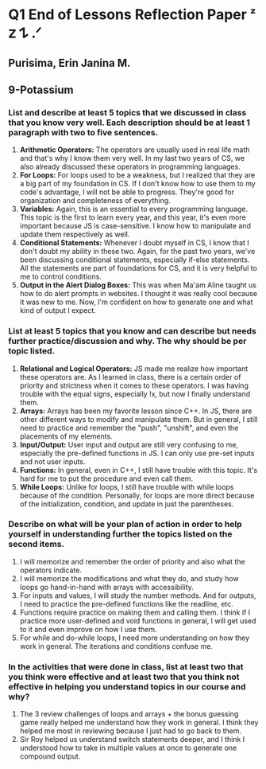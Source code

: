 # Q1 End of Lessons Reflection Paper ᶻ 𝗓 𐰁 .ᐟ
## Purisima, Erin Janina M.
## 9-Potassium

### List and describe at least 5 topics that we discussed in class that you know very well. Each description should be at least 1 paragraph with two to five sentences.
1. **Arithmetic Operators:** The operators are usually used in real life math and that's why I know them very well. In my last two years of CS, we also already discussed these operators in programming languages.
2. **For Loops:** For loops used to be a weakness, but I realized that they are a big part of my foundation in CS. If I don't know how to use them to my code's advantage, I will not be able to progress. They're good for organization and completeness of everything.
3. **Variables:** Again, this is an essential to every programming language. This topic is the first to learn every year, and this year, it's even more important because JS is case-sensitive. I know how to manipulate and update them respectively as well.
4. **Conditional Statements:** Whenever I doubt myself in CS, I know that I don't doubt my ability in these two. Again, for the past two years, we've been discussing conditional statements, especially if-else statements. All the statements are part of foundations for CS, and it is very helpful to me to control conditions.
5. **Output in the Alert Dialog Boxes:** This was when Ma'am Aline taught us how to do alert prompts in websites. I thought it was really cool because it was new to me. Now, I'm confident on how to generate one and what kind of output I expect.


### List at least 5 topics that you know and can describe but needs further practice/discussion and why.  The why should be per topic listed.  
1. **Relational and Logical Operators:** JS made me realize how important these operators are. As I learned in class, there is a certain order of priority and strictness when it comes to these operators. I was having trouble with the equal signs, especially !x, but now I finally understand them. 
2. **Arrays:** Arrays has been my favorite lesson since C++. In JS, there are other different ways to modify and manipulate them. But in general, I still need to practice and remember the "push", "unshift", and even the placements of my elements.
3. **Input/Output:** User input and output are still very confusing to me, especially the pre-defined functions in JS. I can only use pre-set inputs and not user inputs.
4. **Functions:** In general, even in C++, I still have trouble with this topic. It's hard for me to put the procedure and even call them.
5. **While Loops:** Unlike for loops, I still have trouble with while loops because of the condition. Personally, for loops are more direct because of the initialization, condition, and update in just the parentheses.


### Describe on what will be your plan of action in order to help yourself in understanding further the topics listed on the second items.
1. I will memorize and remember the order of priority and also what the operators indicate.
2. I will memorize the modifications and what they do, and study how loops go hand-in-hand with arrays with accessibility.
3. For inputs and values, I will study the number methods. And for outputs, I need to practice the pre-defined functions like the readline, etc.
4. Functions require practice on making them and calling them. I think if I practice more user-defined and void functions in general, I will get used to it and even improve on how I use them.
5. For while and do-while loops, I need more understanding on how they work in general. The iterations and conditions confuse me.


### In the activities that were done in class, list at least two that you think were effective and at least two that you think not effective in helping you understand topics in our course and why?
1. The 3 review challenges of loops and arrays + the bonus guessing game really helped me understand how they work in general. I think they helped me most in reviewing because I just had to go back to them.
2. Sir Roy helped us understand switch statements deeper, and I think I understood how to take in multiple values at once to generate one compound output.